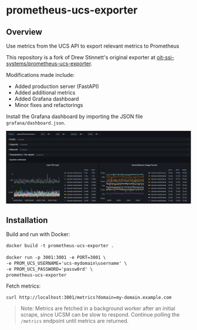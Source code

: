 # prometheus-ucs-exporter

## Overview

Use metrics from the UCS API to export relevant metrics to Prometheus

This repository is a fork of Drew Stinnett's original exporter at
[oit-ssi-systems/prometheus-ucs-exporter][original].

Modifications made include:
* Added production server (FastAPI)
* Added additional metrics
* Added Grafana dashboard
* Minor fixes and refactorings

[original]: https://gitlab.oit.duke.edu/oit-ssi-systems/prometheus-ucs-exporter

Install the Grafana dashboard by importing the JSON file `grafana/dashboard.json`.

![Cisco UCSM Grafana dashboard](grafana/grafana-example.png)

## Installation

Build and run with Docker:

```
docker build -t prometheus-ucs-exporter .

docker run -p 3001:3001 -e PORT=3001 \
-e PROM_UCS_USERNAME='ucs-mydomain\username' \
-e PROM_UCS_PASSWORD='passw0rd' \
prometheus-ucs-exporter
```

Fetch metrics:

```
curl http://localhost:3001/metrics?domain=my-domain.example.com
```

> Note: Metrics are fetched in a background worker after an initial scrape,
> since UCSM can be slow to respond.
> Continue polling the `/metrics` endpoint until metrics are returned.